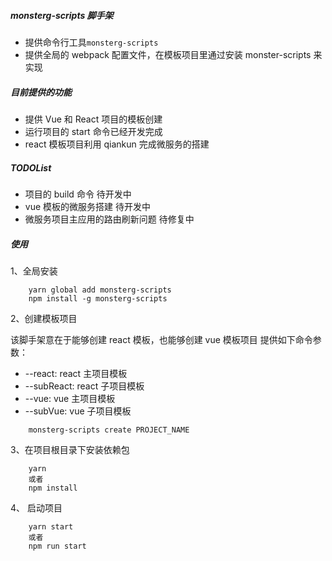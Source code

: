 ##### monsterg-scripts 脚手架

- 提供命令行工具`monsterg-scripts`<br/>
- 提供全局的 webpack 配置文件，在模板项目里通过安装 monster-scripts 来实现

##### 目前提供的功能

- 提供 Vue 和 React 项目的模板创建
- 运行项目的 start 命令已经开发完成
- react 模板项目利用 qiankun 完成微服务的搭建

##### TODOList

- 项目的 build 命令 待开发中
- vue 模板的微服务搭建 待开发中
- 微服务项目主应用的路由刷新问题 待修复中

##### 使用

1、全局安装

```
    yarn global add monsterg-scripts
    npm install -g monsterg-scripts
```

2、创建模板项目

该脚手架意在于能够创建 react 模板，也能够创建 vue 模板项目
提供如下命令参数：

- --react: react 主项目模板
- --subReact: react 子项目模板
- --vue: vue 主项目模板
- --subVue: vue 子项目模板

```
    monsterg-scripts create PROJECT_NAME
```

3、在项目根目录下安装依赖包

```
    yarn
    或者
    npm install
```

4、 启动项目

```
    yarn start
    或者
    npm run start
```
